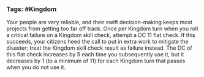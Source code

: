 ### Tags: #Kingdom

Your people are very reliable, and their swift decision-making keeps most projects from getting too far off track. Once per Kingdom turn when you roll a critical failure on a Kingdom skill check, attempt a DC 11 flat check. If this succeeds, your citizens heed the call to put in extra work to mitigate the disaster; treat the Kingdom skill check result as failure instead. The DC of this flat check increases by 5 each time you subsequently use it, but it decreases by 1 (to a minimum of 11) for each Kingdom turn that passes when you do not use it.